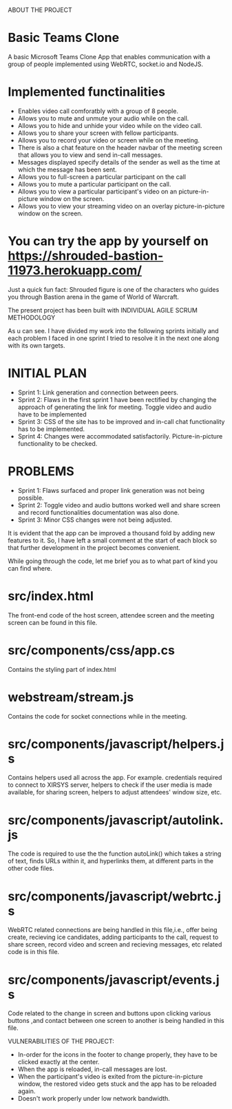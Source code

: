 ABOUT THE PROJECT

# Basic Teams Clone

A basic Microsoft Teams Clone App that enables communication with a group of people implemented using WebRTC, socket.io and NodeJS.

# Implemented functinalities

- Enables video call comforatbly with a group of 8 people.
- Allows you to mute and unmute your audio while on the call.
- Allows you to hide and unhide your video while on the video call.
- Allows you to share your screen with fellow participants.
- Allows you to record your video or screen while on the meeting.
- There is also a chat feature on the header navbar of the meeting screen that allows you to view and send in-call messages.
- Messages displayed specify details of the sender as well as the time at which the message has been sent.
- Allows you to full-screen a particular participant on the call
- Allows you to mute a particular participant on the call.
- Allows you to view a particular participant's video on an picture-in-picture window on the screen.
- Allows you to view your streaming video on an overlay picture-in-picture window on the screen.

# You can try the app by yourself on https://shrouded-bastion-11973.herokuapp.com/

Just a quick fun fact: Shrouded figure is one of the characters who guides you through Bastion arena in the game of World of Warcraft.

The present project has been built with INDIVIDUAL AGILE SCRUM METHODOLOGY

As u can see. I have divided my work into the following sprints initially and each problem I faced in one sprint I tried to resolve it in the next one along with its own targets.

# INITIAL PLAN
- Sprint 1: 
Link generation and connection between peers.
- Sprint 2: 
Flaws in the first sprint 1 have been rectified by changing the approach of generating the link for meeting.
Toggle video and audio have to be implemented
- Sprint 3:
CSS of the site has to be improved and in-call chat functionality has to be implemented.
- Sprint 4:
Changes were accommodated satisfactorily.
Picture-in-picture functionality to be checked.

# PROBLEMS
- Sprint 1: 
Flaws surfaced and proper link generation was not being possible.
- Sprint 2: 
Toggle video and audio buttons worked well and share screen and record functionalities documentation was also done.
- Sprint 3:
Minor CSS changes were not being adjusted.

It is evident that the app can be improved a thousand fold by adding new features to it. So, I have left a small comment at the start of each block so that further development in the project becomes convenient. 

While going through the code, let me brief you as to what part of kind you can find where.

# src/index.html
 The front-end code of the host screen, attendee screen and the meeting screen can be found in this file.

# src/components/css/app.cs
  Contains the styling part of index.html

# webstream/stream.js
 Contains the code for socket connections while in the meeting.

# src/components/javascript/helpers.js
 Contains helpers used all across the app. For example. credentials required to connect to XIRSYS server, helpers to check if the user media is made available, for sharing screen, helpers to adjust attendees' window size, etc.

# src/components/javascript/autolink.js
 The code is required to use the the function autoLink() which takes a string of text, finds URLs within it, and hyperlinks them, at different parts in the other code files.

# src/components/javascript/webrtc.js
 WebRTC related connections are being handled in this file,i.e., offer being create, recieving ice candidates, adding participants to the call, request to share screen, record video and screen and recieving messages, etc related code is in this file.

# src/components/javascript/events.js
 Code related to the change in screen and buttons upon clicking various buttons ,and contact between one screen to another is being handled in this file.

VULNERABILITIES OF THE PROJECT:
- In-order for the icons in the footer to change properly, they have to be clicked exactly at the center.
- When the app is reloaded, in-call messages are lost.
- When the participant's video is exited from the picture-in-picture window, the restored video gets stuck and the app has to be reloaded again.
- Doesn't work properly under low network bandwidth.
